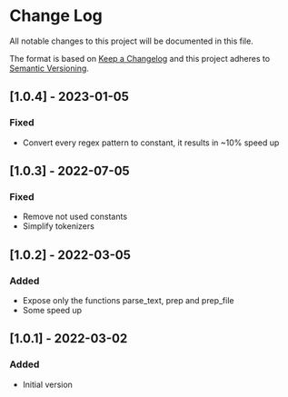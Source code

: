 # Change Log
All notable changes to this project will be documented in this file.
 
The format is based on [Keep a Changelog](http://keepachangelog.com/)
and this project adheres to [Semantic Versioning](http://semver.org/).

## [1.0.4] - 2023-01-05
### Fixed
- Convert every regex pattern to constant, it results in ~10% speed up

## [1.0.3] - 2022-07-05
### Fixed
- Remove not used constants
- Simplify tokenizers

## [1.0.2] - 2022-03-05
 
### Added
- Expose only the functions parse_text, prep and prep_file
- Some speed up

## [1.0.1] - 2022-03-02

### Added
- Initial version


 
